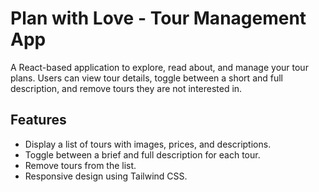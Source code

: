 # Plan with Love - Tour Management App

A React-based application to explore, read about, and manage your tour plans. Users can view tour details, toggle between a short and full description, and remove tours they are not interested in.

## Features

- Display a list of tours with images, prices, and descriptions.
- Toggle between a brief and full description for each tour.
- Remove tours from the list.
- Responsive design using Tailwind CSS.
